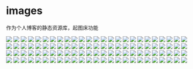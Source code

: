 # images
作为个人博客的静态资源库，起图床功能

![](http://liurencloud.com/img/home/homeBackground.jpg?r=0)
![](http://liurencloud.com/img/home/homeBackground.jpg?r=1)
![](http://liurencloud.com/img/home/homeBackground.jpg?r=2)
![](http://liurencloud.com/img/home/homeBackground.jpg?r=3)
![](http://liurencloud.com/img/home/homeBackground.jpg?r=4)
![](http://liurencloud.com/img/home/homeBackground.jpg?r=5)
![](http://liurencloud.com/img/home/homeBackground.jpg?r=6)
![](http://liurencloud.com/img/home/homeBackground.jpg?r=7)
![](http://liurencloud.com/img/home/homeBackground.jpg?r=8)
![](http://liurencloud.com/img/home/homeBackground.jpg?r=9)
![](http://liurencloud.com/img/home/homeBackground.jpg?r=10)
![](http://liurencloud.com/img/home/homeBackground.jpg?r=11)
![](http://liurencloud.com/img/home/homeBackground.jpg?r=12)
![](http://liurencloud.com/img/home/homeBackground.jpg?r=13)
![](http://liurencloud.com/img/home/homeBackground.jpg?r=14)
![](http://liurencloud.com/img/home/homeBackground.jpg?r=15)
![](http://liurencloud.com/img/home/homeBackground.jpg?r=16)
![](http://liurencloud.com/img/home/homeBackground.jpg?r=17)
![](http://liurencloud.com/img/home/homeBackground.jpg?r=18)
![](http://liurencloud.com/img/home/homeBackground.jpg?r=19)
![](http://liurencloud.com/img/home/homeBackground.jpg?r=20)
![](http://liurencloud.com/img/home/homeBackground.jpg?r=21)
![](http://liurencloud.com/img/home/homeBackground.jpg?r=22)
![](http://liurencloud.com/img/home/homeBackground.jpg?r=23)
![](http://liurencloud.com/img/home/homeBackground.jpg?r=24)
![](http://liurencloud.com/img/home/homeBackground.jpg?r=25)
![](http://liurencloud.com/img/home/homeBackground.jpg?r=26)
![](http://liurencloud.com/img/home/homeBackground.jpg?r=27)
![](http://liurencloud.com/img/home/homeBackground.jpg?r=28)
![](http://liurencloud.com/img/home/homeBackground.jpg?r=29)
![](http://liurencloud.com/img/home/homeBackground.jpg?r=30)
![](http://liurencloud.com/img/home/homeBackground.jpg?r=31)
![](http://liurencloud.com/img/home/homeBackground.jpg?r=32)
![](http://liurencloud.com/img/home/homeBackground.jpg?r=33)
![](http://liurencloud.com/img/home/homeBackground.jpg?r=34)
![](http://liurencloud.com/img/home/homeBackground.jpg?r=35)
![](http://liurencloud.com/img/home/homeBackground.jpg?r=36)
![](http://liurencloud.com/img/home/homeBackground.jpg?r=37)
![](http://liurencloud.com/img/home/homeBackground.jpg?r=38)
![](http://liurencloud.com/img/home/homeBackground.jpg?r=39)
![](http://liurencloud.com/img/home/homeBackground.jpg?r=40)
![](http://liurencloud.com/img/home/homeBackground.jpg?r=41)
![](http://liurencloud.com/img/home/homeBackground.jpg?r=42)
![](http://liurencloud.com/img/home/homeBackground.jpg?r=43)
![](http://liurencloud.com/img/home/homeBackground.jpg?r=44)
![](http://liurencloud.com/img/home/homeBackground.jpg?r=45)
![](http://liurencloud.com/img/home/homeBackground.jpg?r=46)
![](http://liurencloud.com/img/home/homeBackground.jpg?r=47)
![](http://liurencloud.com/img/home/homeBackground.jpg?r=48)
![](http://liurencloud.com/img/home/homeBackground.jpg?r=49)
![](http://liurencloud.com/img/home/homeBackground.jpg?r=50)
![](http://liurencloud.com/img/home/homeBackground.jpg?r=51)
![](http://liurencloud.com/img/home/homeBackground.jpg?r=52)
![](http://liurencloud.com/img/home/homeBackground.jpg?r=53)
![](http://liurencloud.com/img/home/homeBackground.jpg?r=54)
![](http://liurencloud.com/img/home/homeBackground.jpg?r=55)
![](http://liurencloud.com/img/home/homeBackground.jpg?r=56)
![](http://liurencloud.com/img/home/homeBackground.jpg?r=57)
![](http://liurencloud.com/img/home/homeBackground.jpg?r=58)
![](http://liurencloud.com/img/home/homeBackground.jpg?r=59)
![](http://liurencloud.com/img/home/homeBackground.jpg?r=60)
![](http://liurencloud.com/img/home/homeBackground.jpg?r=61)
![](http://liurencloud.com/img/home/homeBackground.jpg?r=62)
![](http://liurencloud.com/img/home/homeBackground.jpg?r=63)
![](http://liurencloud.com/img/home/homeBackground.jpg?r=64)
![](http://liurencloud.com/img/home/homeBackground.jpg?r=65)
![](http://liurencloud.com/img/home/homeBackground.jpg?r=66)
![](http://liurencloud.com/img/home/homeBackground.jpg?r=67)
![](http://liurencloud.com/img/home/homeBackground.jpg?r=68)
![](http://liurencloud.com/img/home/homeBackground.jpg?r=69)
![](http://liurencloud.com/img/home/homeBackground.jpg?r=70)
![](http://liurencloud.com/img/home/homeBackground.jpg?r=71)
![](http://liurencloud.com/img/home/homeBackground.jpg?r=72)
![](http://liurencloud.com/img/home/homeBackground.jpg?r=73)
![](http://liurencloud.com/img/home/homeBackground.jpg?r=74)
![](http://liurencloud.com/img/home/homeBackground.jpg?r=75)
![](http://liurencloud.com/img/home/homeBackground.jpg?r=76)
![](http://liurencloud.com/img/home/homeBackground.jpg?r=77)
![](http://liurencloud.com/img/home/homeBackground.jpg?r=78)
![](http://liurencloud.com/img/home/homeBackground.jpg?r=79)
![](http://liurencloud.com/img/home/homeBackground.jpg?r=80)
![](http://liurencloud.com/img/home/homeBackground.jpg?r=81)
![](http://liurencloud.com/img/home/homeBackground.jpg?r=82)
![](http://liurencloud.com/img/home/homeBackground.jpg?r=83)
![](http://liurencloud.com/img/home/homeBackground.jpg?r=84)
![](http://liurencloud.com/img/home/homeBackground.jpg?r=85)
![](http://liurencloud.com/img/home/homeBackground.jpg?r=86)
![](http://liurencloud.com/img/home/homeBackground.jpg?r=87)
![](http://liurencloud.com/img/home/homeBackground.jpg?r=88)
![](http://liurencloud.com/img/home/homeBackground.jpg?r=89)
![](http://liurencloud.com/img/home/homeBackground.jpg?r=90)
![](http://liurencloud.com/img/home/homeBackground.jpg?r=91)
![](http://liurencloud.com/img/home/homeBackground.jpg?r=92)
![](http://liurencloud.com/img/home/homeBackground.jpg?r=93)
![](http://liurencloud.com/img/home/homeBackground.jpg?r=94)
![](http://liurencloud.com/img/home/homeBackground.jpg?r=95)
![](http://liurencloud.com/img/home/homeBackground.jpg?r=96)
![](http://liurencloud.com/img/home/homeBackground.jpg?r=97)
![](http://liurencloud.com/img/home/homeBackground.jpg?r=98)
![](http://liurencloud.com/img/home/homeBackground.jpg?r=99)
